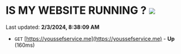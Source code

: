 # IS MY WEBSITE RUNNING ? [![](https://img.shields.io/static/v1?label=Sponsor&message=%E2%9D%A4&logo=GitHub&color=%23fe8e86)](https://github.com/sponsors/<username>)

Last updated: **2/3/2024, 8:38:09 AM**

- `GET` [https://youssefservice.me](https://youssefservice.me) - **Up** (160ms)
